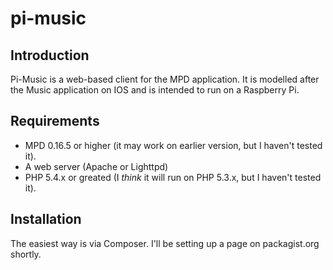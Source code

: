 pi-music
========

Introduction
------------

Pi-Music is a web-based client for the MPD application. It is modelled after
the Music application on IOS and is intended to run on a Raspberry Pi.

Requirements
------------

* MPD 0.16.5 or higher (it may work on earlier version, but I haven't tested it).
* A web server (Apache or Lighttpd)
* PHP 5.4.x or greated (I _think_ it will run on PHP 5.3.x, but I haven't tested it).

Installation
------------

The easiest way is via Composer. I'll be setting up a page on packagist.org shortly.
